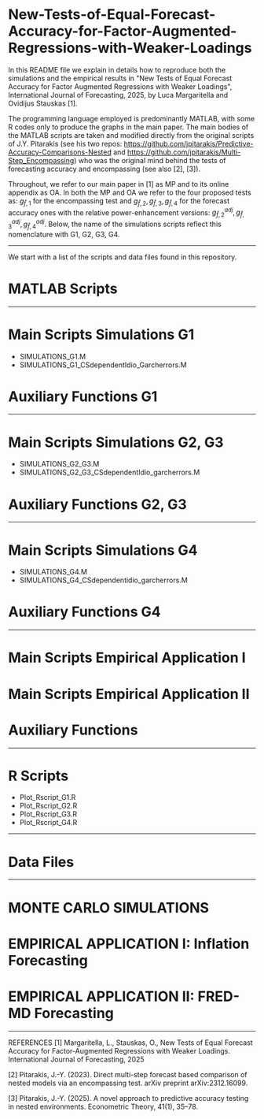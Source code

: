 # New-Tests-of-Equal-Forecast-Accuracy-for-Factor-Augmented-Regressions-with-Weaker-Loadings

In this README file we explain in details how to reproduce both the simulations and the empirical results in "New Tests of Equal Forecast Accuracy for Factor Augmented Regressions with Weaker Loadings", International Journal of Forecasting, 2025, by Luca Margaritella and Ovidijus Stauskas [1].

The programming language employed is predominantly MATLAB, with some R codes only to produce the graphs in the main paper. 
The main bodies of the MATLAB scripts are taken and modified directly from the original scripts of J.Y. Pitarakis (see his two repos: https://github.com/jpitarakis/Predictive-Accuracy-Comparisons-Nested and https://github.com/jpitarakis/Multi-Step_Encompassing) who was the original mind behind the tests of forecasting accuracy and encompassing (see also [2], [3]).


Throughout, we refer to our main paper in [1] as MP and to its online appendix as OA.
In both the MP and OA we refer to the four proposed tests as: $g_{\widehat{f},1}$ for the encompassing test and $g_{\widehat{f},2}, g_{\widehat{f},3}, g_{\widehat{f},4}$ for the forecast accuracy ones
with the relative power-enhancement versions: $g_{\widehat{f},2}^{adj}, g_{\widehat{f},3}^{adj}, g_{\widehat{f},4}^{adj}$. Below, the name of the simulations scripts reflect this nomenclature with G1, G2, G3, G4.
____________________________________________________________________________________________________________________________________________________________________________________________________________________
We start with a list of the scripts and data files found in this repository.

# MATLAB Scripts
---------------------------------------
# Main Scripts Simulations G1
- SIMULATIONS_G1.M
- SIMULATIONS_G1_CSdependentIdio_Garcherrors.M

# Auxiliary Functions G1
---------------------------------------
# Main Scripts Simulations G2, G3
- SIMULATIONS_G2_G3.M
- SIMULATIONS_G2_G3_CSdependentIdio_garcherrors.M
  
# Auxiliary Functions G2, G3
----------------------------------------
# Main Scripts Simulations G4
- SIMULATIONS_G4.M
- SIMULATIONS_G4_CSdependentidio_garcherrors.M
  
# Auxiliary Functions G4
----------------------------------------
# Main Scripts Empirical Application I

# Main Scripts Empirical Application II

# Auxiliary Functions 
-----------------------------------------
# R Scripts
- Plot_Rscript_G1.R
- Plot_Rscript_G2.R
- Plot_Rscript_G3.R
- Plot_Rscript_G4.R
-----------------------------------------
# Data Files


____________________________________________________________________________________________________________________________________________________________________________________________________________________
# MONTE CARLO SIMULATIONS


# EMPIRICAL APPLICATION I: Inflation Forecasting


# EMPIRICAL APPLICATION II: FRED-MD Forecasting






_____________________________________________________________________________________________________________________________________________________________________________________________________________________
REFERENCES
[1] Margaritella, L., Stauskas, O., New Tests of Equal Forecast Accuracy for Factor-Augmented Regressions with Weaker Loadings. International Journal of Forecasting, 2025

[2] Pitarakis, J.-Y. (2023). Direct multi-step forecast based comparison of nested models via an encompassing test. arXiv preprint arXiv:2312.16099.

[3] Pitarakis, J.-Y. (2025). A novel approach to predictive accuracy testing in nested environments. Econometric Theory, 41(1), 35–78.
